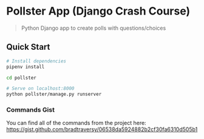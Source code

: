 # Pollster App (Django Crash Course)

> Python Django app to create polls with questions/choices

## Quick Start

``` bash
# Install dependencies
pipenv install

cd pollster

# Serve on localhost:8000
python pollster/manage.py runserver
```

### Commands Gist
You can find all of the commands from the project here:
https://gist.github.com/bradtraversy/06538da5924882b2cf30fa6310d505b1

